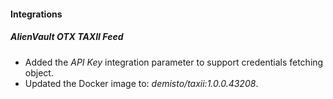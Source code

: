 
#### Integrations
##### AlienVault OTX TAXII Feed
- Added the *API Key* integration parameter to support credentials fetching object.
- Updated the Docker image to: *demisto/taxii:1.0.0.43208*.
